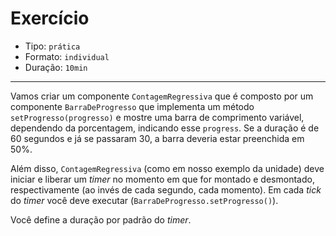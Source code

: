 # Exercício

* Tipo: `prática`
* Formato: `individual`
* Duração: `10min`

***

Vamos criar um componente `ContagemRegressiva` que é composto por um componente `BarraDeProgresso` que implementa um método `setProgresso(progresso)` e mostre uma barra de comprimento variável, dependendo da porcentagem, indicando esse `progress`. Se a duração é de 60 segundos e já se passaram 30, a barra deveria estar preenchida em 50%.

Além disso, `ContagemRegressiva` (como em nosso exemplo da unidade) deve iniciar e liberar um _timer_ no momento em que for montado e desmontado, respectivamente (ao invés de cada segundo, cada momento). Em cada _tick_ do _timer_ você deve executar (`BarraDeProgresso.setProgresso()`).

Você define a duração por padrão do _timer_.
